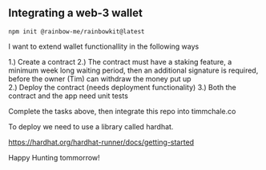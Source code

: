 ## Integrating a web-3 wallet

```
npm init @rainbow-me/rainbowkit@latest
```

I want to extend wallet functionallity in the following ways

1.) Create a contract
2.) The contract must have a staking feature, a minimum week long waiting period, then an additional signature is required, before the owner (Tim) can withdraw the money put up  
2.) Deploy the contract (needs deployment functionality) 
3.) Both the contract and the app need unit tests

Complete the tasks above, then integrate this repo into timmchale.co 

To deploy we need to use a library called hardhat.

https://hardhat.org/hardhat-runner/docs/getting-started

Happy Hunting tommorrow!
